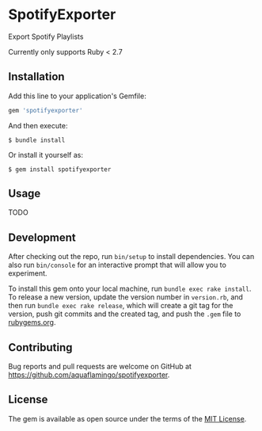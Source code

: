 # SpotifyExporter

Export Spotify Playlists

Currently only supports Ruby < 2.7

## Installation

Add this line to your application's Gemfile:

```ruby
gem 'spotifyexporter'
```

And then execute:

    $ bundle install

Or install it yourself as:

    $ gem install spotifyexporter

## Usage

TODO

## Development

After checking out the repo, run `bin/setup` to install dependencies. You can also run `bin/console` for an interactive prompt that will allow you to experiment.

To install this gem onto your local machine, run `bundle exec rake install`. To release a new version, update the version number in `version.rb`, and then run `bundle exec rake release`, which will create a git tag for the version, push git commits and the created tag, and push the `.gem` file to [rubygems.org](https://rubygems.org).

## Contributing

Bug reports and pull requests are welcome on GitHub at https://github.com/aquaflamingo/spotifyexporter.

## License

The gem is available as open source under the terms of the [MIT License](https://opensource.org/licenses/MIT).
